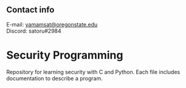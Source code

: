 
## Contact info

E-mail: yamamsat@oregonstate.edu</br>
Discord: satoru#2984

# Security Programming
Repository for learning security with C and Python. Each file includes documentation to describe a program.

